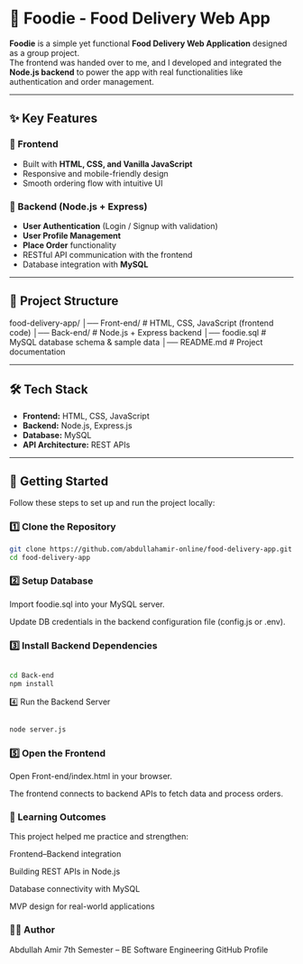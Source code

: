 # 🍔 Foodie - Food Delivery Web App

**Foodie** is a simple yet functional **Food Delivery Web Application** designed as a group project.  
The frontend was handed over to me, and I developed and integrated the **Node.js backend** to power the app with real functionalities like authentication and order management.  

---

## ✨ Key Features

### 🔹 Frontend
- Built with **HTML, CSS, and Vanilla JavaScript**
- Responsive and mobile-friendly design
- Smooth ordering flow with intuitive UI

### 🔹 Backend (Node.js + Express)
- **User Authentication** (Login / Signup with validation)
- **User Profile Management**
- **Place Order** functionality
- RESTful API communication with the frontend
- Database integration with **MySQL**

---

## 📂 Project Structure

food-delivery-app/
│── Front-end/ # HTML, CSS, JavaScript (frontend code)
│── Back-end/ # Node.js + Express backend
│── foodie.sql # MySQL database schema & sample data
│── README.md # Project documentation



---

## 🛠️ Tech Stack
- **Frontend:** HTML, CSS, JavaScript  
- **Backend:** Node.js, Express.js  
- **Database:** MySQL  
- **API Architecture:** REST APIs  

---

## 🚀 Getting Started

Follow these steps to set up and run the project locally:

### 1️⃣ Clone the Repository
```bash
git clone https://github.com/abdullahamir-online/food-delivery-app.git
cd food-delivery-app

```

### 2️⃣ Setup Database

Import foodie.sql into your MySQL server.

Update DB credentials in the backend configuration file (config.js or .env).


### 3️⃣ Install Backend Dependencies

```bash

cd Back-end
npm install

```

4️⃣ Run the Backend Server

```bash

node server.js

```

### 5️⃣ Open the Frontend

Open Front-end/index.html in your browser.

The frontend connects to backend APIs to fetch data and process orders.


### 🎯 Learning Outcomes

This project helped me practice and strengthen:

Frontend–Backend integration

Building REST APIs in Node.js

Database connectivity with MySQL

MVP design for real-world applications




### 👨‍💻 Author

Abdullah Amir
7th Semester – BE Software Engineering
GitHub Profile




 

